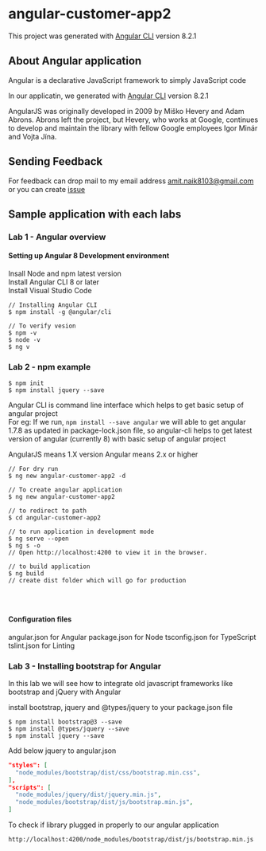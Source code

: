 # angular-customer-app2

This project was generated with [Angular CLI](https://github.com/angular/angular-cli) version 8.2.1

## About Angular application

Angular is a declarative JavaScript framework to simply JavaScript code

In our applicatin, we generated with [Angular CLI](https://github.com/angular/angular-cli) version 8.2.1

AngularJS was originally developed in 2009 by Miško Hevery and Adam Abrons. Abrons left the project, but Hevery, who works at Google, continues to develop and maintain the library with fellow Google employees Igor Minár and Vojta Jína.

## Sending Feedback

For feedback can drop mail to my email address amit.naik8103@gmail.com or you can create [issue](https://github.com/Amitpnk/angular-customer-app/issues/new)

## Sample application with each labs

### Lab 1 - Angular overview

#### Setting up Angular 8 Development environment
Insall Node and npm latest version <br/>
Install Angular CLI 8 or later<br/>
Install Visual Studio Code <br/>

```
// Installing Angular CLI
$ npm install -g @angular/cli 

// To verify vesion 
$ npm -v
$ node -v
$ ng v
```

### Lab 2 - npm example

```
$ npm init
$ npm install jquery --save
```

Angular CLI is command line interface which helps to get basic setup of angular project <br/>
For eg: If we run, `npm install --save angular` we will able to get angular 1.7.8 as updated in package-lock.json file, so angular-cli helps to get latest version of angular (currently 8) with basic setup of angular project

AngularJS means 1.X version
Angular means 2.x or higher

```
// For dry run
$ ng new angular-customer-app2 -d

// To create angular application
$ ng new angular-customer-app2

// to redirect to path
$ cd angular-customer-app2

// to run application in development mode
$ ng serve --open 
$ ng s -o
// Open http://localhost:4200 to view it in the browser.

// to build application 
$ ng build
// create dist folder which will go for production




```

#### Configuration files

angular.json for Angular
package.json for Node
tsconfig.json for TypeScript
tslint.json for Linting



### Lab 3 - Installing bootstrap for Angular

In this lab we will see how to integrate old javascript frameworks like bootstrap and jQuery with Angular

install bootstrap, jquery and @types/jquery to your package.json file

```
$ npm install bootstrap@3 --save
$ npm install @types/jquery --save
$ npm install jquery --save
```

Add below jquery to angular.json 

```json
"styles": [
  "node_modules/bootstrap/dist/css/bootstrap.min.css",
],
"scripts": [
  "node_modules/jquery/dist/jquery.min.js",
  "node_modules/bootstrap/dist/js/bootstrap.min.js",
]
```

To check if library plugged in properly to our angular application
```
http://localhost:4200/node_modules/bootstrap/dist/js/bootstrap.min.js
```
